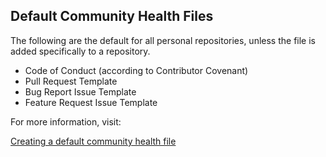 ## Default Community Health Files

The following are the default for all personal repositories, unless the file is added specifically to a repository.

- Code of Conduct (according to Contributor Covenant)
- Pull Request Template
- Bug Report Issue Template
- Feature Request Issue Template

For more information, visit:

[Creating a default community health file](https://docs.github.com/en/communities/setting-up-your-project-for-healthy-contributions/creating-a-default-community-health-file)

